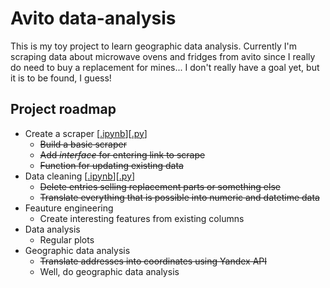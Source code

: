 # Avito data-analysis
This is my toy project to learn geographic data analysis. Currently I'm scraping data about microwave ovens and fridges from avito since I really do need to buy a replacement for mines... I don't really have a goal yet, but it is to be found, I guess!  

## Project roadmap
* Create a scraper [[.ipynb](https://github.com/XopcLabs/avito/blob/master/scraper.ipynb)][[.py](https://github.com/XopcLabs/avito/blob/master/scraper.py)]
    - ~~Build a basic scraper~~
    - ~~Add *interface* for entering link to scrape~~
    - ~~Function for updating existing data~~
* Data cleaning [[.ipynb](https://github.com/XopcLabs/avito/blob/master/data_cleaning.ipynb)][[.py](https://github.com/XopcLabs/avito/blob/master/data_cleaning.py)]
    - ~~Delete entries selling replacement parts or something else~~
    - ~~Translate everything that is possible into numeric and datetime data~~
* Feauture engineering
    - Create interesting features from existing columns
* Data analysis
    - Regular plots
* Geographic data analysis
    - ~~Translate addresses into coordinates using Yandex API~~
    - Well, do geographic data analysis
